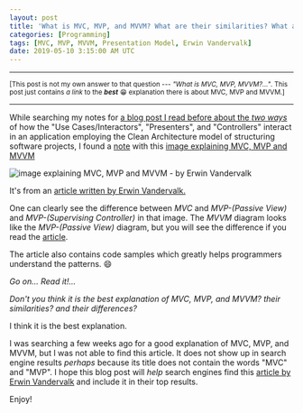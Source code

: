 ```yaml
---
layout: post
title: 'What is MVC, MVP, and MVVM? What are their similarities? What are their differences?'
categories: [Programming]
tags: [MVC, MVP, MVVM, Presentation Model, Erwin Vandervalk]
date: 2019-05-10 3:15:00 AM UTC
---
```


<!-- May 10, 2019 11:15:00 AM Philippine Time -->

-----

<small>[This post is not my own answer to that question --- _"What is MVC, MVP, MVVM?..."_. This post just contains _a link_ to the **_best_** :grin: explanation there is about MVC, MVP and MVVM.]</small>

-----

While searching my notes for [a blog post I read before about the _two ways_](https://craftsmanshipcounts.com/clean-architecture-a-tale-of-two-stories/) of how the "Use Cases/Interactors", "Presenters", and "Controllers" interact in an application employing the Clean Architecture model of structuring software projects, I found a [note](https://softwareengineering.stackexchange.com/questions/357052/clean-architecture-use-case-containing-the-presenter-or-returning-data) with this [image explaining MVC, MVP and MVVM](https://i.stack.imgur.com/Y82D3.png)

![image explaining MVC, MVP and MVVM - by Erwin Vandervalk](https://i.stack.imgur.com/Y82D3.png)


<!--more-->

It's from an [article written by Erwin Vandervalk.](https://blogs.msdn.microsoft.com/erwinvandervalk/2009/08/14/the-difference-between-model-view-viewmodel-and-other-separated-presentation-patterns/)

One can clearly see the difference between _MVC_ and _MVP-(Passive View)_ and _MVP-(Supervising Controller)_ in that image. The _MVVM_ diagram looks like the _MVP-(Passive View)_ diagram, but you will see the difference if you read the [article]((https://blogs.msdn.microsoft.com/erwinvandervalk/2009/08/14/the-difference-between-model-view-viewmodel-and-other-separated-presentation-patterns/)).

The article also contains code samples which greatly helps programmers understand the patterns. :smile:

_Go on... Read it!..._

_Don't you think it is the best explanation of MVC, MVP, and MVVM? their similarities? and their differences?_

I think it is the best explanation.

I was searching a few weeks ago for a good explanation of MVC, MVP, and MVVM, but I was not able to find this article. It does not show up in search engine results _perhaps_ because its title does not contain the words "MVC" and "MVP". I hope this blog post will _help_ search engines find this [article by Erwin Vandervalk](https://blogs.msdn.microsoft.com/erwinvandervalk/2009/08/14/the-difference-between-model-view-viewmodel-and-other-separated-presentation-patterns/) and include it in their top results.

Enjoy!
